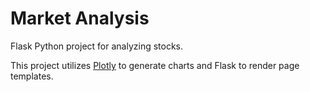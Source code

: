 # Market Analysis
Flask Python project for analyzing stocks.

This project utilizes [Plotly](https://plotly.com/python/) to generate charts and Flask to render page templates.



